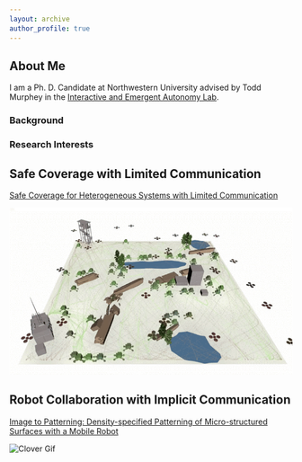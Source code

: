 ```yaml
---
layout: archive
author_profile: true
---
```


## About Me

I am a Ph. D. Candidate at Northwestern University advised by Todd Murphey in the [Interactive and Emergent Autonomy Lab](https://murpheylab.github.io/).

### Background

### Research Interests


## Safe Coverage with Limited Communication
[Safe Coverage for Heterogeneous Systems with Limited Communication](https://ieeexplore.ieee.org/abstract/document/10669222)

![Swarm Gif](assets/img/multi-agent-clip.gif)


## Robot Collaboration with Implicit Communication
[Image to Patterning: Density-specified Patterning of Micro-structured Surfaces with a Mobile Robot](https://ieeexplore.ieee.org/document/10802317 'Link title')

![Clover Gif](assets/img/cropped_clover_experiment.gif)

